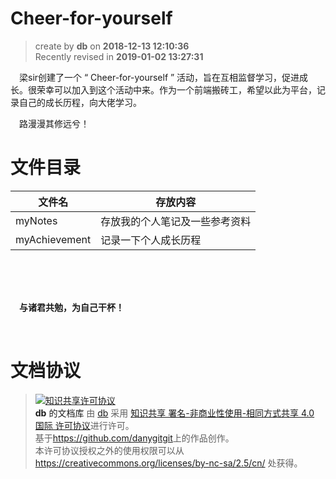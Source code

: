 Cheer-for-yourself
===

> create by **db** on **2018-12-13 12:10:36**   
> Recently revised in **2019-01-02 13:27:31**

&emsp;梁sir创建了一个 “ Cheer-for-yourself ” 活动，旨在互相监督学习，促进成长。很荣幸可以加入到这个活动中来。作为一个前端搬砖工，希望以此为平台，记录自己的成长历程，向大佬学习。

&emsp;路漫漫其修远兮！

# 文件目录
| 文件名 | 存放内容|
|-----------------|-----------------|
|myNotes|存放我的个人笔记及一些参考资料|
|myAchievement|记录一下个人成长历程|

<br>
<br>
<br>

&emsp;**与诸君共勉，为自己干杯！**

<br>

# 文档协议 
> <a rel="license" href="http://creativecommons.org/licenses/by-nc-sa/4.0/"><img alt="知识共享许可协议" style="border-width:0" src="https://i.creativecommons.org/l/by-nc-sa/4.0/88x31.png" /></a><br /><a xmlns:dct="http://purl.org/dc/terms/" property="dct:title">**db** 的文档库</a> 由 <a xmlns:cc="http://creativecommons.org/ns#" href="db" property="cc:attributionName" rel="cc:attributionURL">db</a> 采用 <a rel="license" href="http://creativecommons.org/licenses/by-nc-sa/4.0/">知识共享 署名-非商业性使用-相同方式共享 4.0 国际 许可协议</a>进行许可。<br />基于<a xmlns:dct="http://purl.org/dc/terms/" href="https://github.com/danygitgit" rel="dct:source">https://github.com/danygitgit</a>上的作品创作。<br />本许可协议授权之外的使用权限可以从 <a xmlns:cc="http://creativecommons.org/ns#" href="https://creativecommons.org/licenses/by-nc-sa/2.5/cn/" rel="cc:morePermissions">https://creativecommons.org/licenses/by-nc-sa/2.5/cn/</a> 处获得。